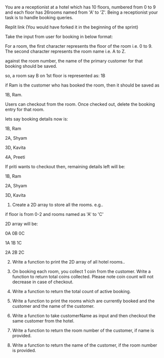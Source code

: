 You are a receptionist at a hotel which has 10 floors, numbered from 0 to 9 and each floor has 26rooms named from 'A' to 'Z'. Being a receptionist your task is to handle booking queries.
 

Replit link (You would have forked it in the beginning of the sprint)

 

Take the input from user for booking in below format:

 

For a room, the first character represents the floor of the room i.e. 0 to 9. The second character represents the room name i.e. A to Z. 

against the room number, the name of the primary customer for that booking should be saved.

 

so, a room say B on 1st floor is represented as: 1B

if Ram is the customer who has booked the room, then it should be saved as

1B, Ram.

 

Users can checkout from the room. Once checked out, delete the booking entry for that room.

 

lets say booking details now is:

1B, Ram

2A, Shyam

3D, Kavita

4A, Preeti

 

If priti wants to checkout then, remaining details left will be:

1B, Ram

2A, Shyam

3D, Kavita

 

1. Create a 2D array to store all the rooms. e.g.. 

if floor is from 0-2 and rooms named as 'A' to 'C'

2D array will be:

 

0A 0B 0C

1A 1B 1C

2A 2B 2C

2. Write a function to print the 2D array of all hotel rooms..

3. On booking each room, you collect 1 coin from the customer. Write a function to return total coins collected. Please note coin count will not decrease in case of checkout.

4. Write a function to return the total count of active booking.

5. Write a function to print the rooms which are currently booked and the customer and the name of the customer.

6. Write a function to take customerName as input and then checkout the same customer from the hotel.

7. Write a function to return the room number of the customer, if name is provided.

8. Write a function to return the name of the customer, if the room number is provided.
